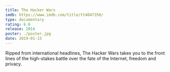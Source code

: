 ```yaml
---
title: The Hacker Wars
imdb: https://www.imdb.com/title/tt4047350/
type: documentary
rating: 6.6
release: 2014
poster: ./poster.jpg
date: 2019-01-15
---
```

Ripped from international headlines, The Hacker Wars takes you to the front lines of the high-stakes battle over the fate of the Internet, freedom and privacy.